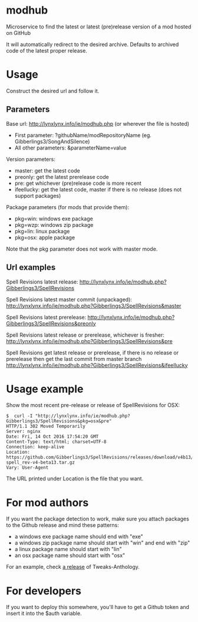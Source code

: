 # modhub
Microservice to find the latest or latest (pre)release version of a mod hosted on GitHub

It will automatically redirect to the desired archive. Defaults to archived code of the latest proper release.

# Usage
Construct the desired url and follow it.

## Parameters
Base url: http://lynxlynx.info/ie/modhub.php (or wherever the file is hosted)
 * First parameter: ?githubName/modRepositoryName (eg. Gibberlings3/SongAndSilence)
 * All other parameters: &parameterName=value

Version parameters:
 * master: get the latest code
 * preonly: get the latest prerelease code
 * pre: get whichever (pre)release code is more recent
 * ifeellucky: get the latest code, master if there is no release (does not support packages)

Package parameters (for mods that provide them):
 * pkg=win: windows exe package
 * pkg=wzp: windows zip package
 * pkg=lin: linux package
 * pkg=osx: apple package

Note that the pkg parameter does not work with master mode.

## Url examples
Spell Revisions latest release:
http://lynxlynx.info/ie/modhub.php?Gibberlings3/SpellRevisions
 
Spell Revisions latest master commit (unpackaged):
http://lynxlynx.info/ie/modhub.php?Gibberlings3/SpellRevisions&master
 
Spell Revisions latest prerelease:
http://lynxlynx.info/ie/modhub.php?Gibberlings3/SpellRevisions&preonly
 
Spell Revisions latest release or prerelease, whichever is fresher:
http://lynxlynx.info/ie/modhub.php?Gibberlings3/SpellRevisions&pre

Spell Revisions get latest release or prerelease, if there is no release or prerelease then get the last commit from master branch  
http://lynxlynx.info/ie/modhub.php?Gibberlings3/SpellRevisions&ifeellucky

# Usage example

Show the most recent pre-release or release of SpellRevisions for OSX:

    $  curl -I "http://lynxlynx.info/ie/modhub.php?Gibberlings3/SpellRevisions&pkg=osx&pre"
    HTTP/1.1 302 Moved Temporarily
    Server: nginx
    Date: Fri, 14 Oct 2016 17:54:20 GMT
    Content-Type: text/html; charset=UTF-8
    Connection: keep-alive
    Location: https://github.com/Gibberlings3/SpellRevisions/releases/download/v4b13/osx-spell_rev-v4-beta13.tar.gz
    Vary: User-Agent

The URL printed under Location is the file that you want.

# For mod authors
If you want the package detection to work, make sure you attach packages to the Github release and mind these patterns:
 * a windows exe package name should end with "exe"
 * a windows zip package name should start with "win" and end with "zip"
 * a linux package name should start with "lin"
 * an osx package name should start with "osx"
 
For an example, check [a release](https://github.com/Gibberlings3/Tweaks-Anthology/releases/tag/Beta_5) of Tweaks-Anthology.
 
# For developers
If you want to deploy this somewhere, you'll have to get a Github token and insert it into the $auth variable.
